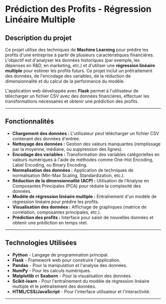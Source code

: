 # Prédiction des Profits - Régression Linéaire Multiple

## Description du projet

Ce projet utilise des techniques de **Machine Learning** pour prédire les profits d'une entreprise à partir de plusieurs caractéristiques financières. L'objectif est d'analyser les données historiques (par exemple, les dépenses en R&D, en marketing, etc.) et d'utiliser une **régression linéaire multiple** pour estimer les profits futurs. Ce projet inclut un prétraitement des données, de l'encodage des variables, de la réduction de dimensionnalité et du calcul de la performance du modèle.

L'application web développée avec **Flask** permet à l'utilisateur de télécharger un fichier CSV avec des données financières, effectuer les transformations nécessaires et obtenir une prédiction des profits.

---

## Fonctionnalités

- **Chargement des données :** L'utilisateur peut télécharger un fichier CSV contenant des données d'entrée.
- **Nettoyage des données :** Gestion des valeurs manquantes (remplissage par la moyenne, médiane, ou suppression des lignes).
- **Encodage des variables :** Transformation des variables catégorielles en valeurs numériques à l'aide de méthodes comme One-Hot Encoding, Label Encoding, ou Binary Encoding.
- **Normalisation des données :** Application de techniques de normalisation (Min-Max Scaling, Standardization, etc.).
- **Réduction de la dimensionnalité (ACP) :** Utilisation de l'Analyse en Composantes Principales (PCA) pour réduire la complexité des données.
- **Modèle de régression linéaire multiple :** Entraînement d'un modèle de régression linéaire pour prédire les profits.
- **Visualisation des données :** Affichage de graphiques (matrice de corrélation, composantes principales, etc.).
- **Prédiction des profits :** Interface pour saisir de nouvelles données et obtenir une prédiction en temps réel.

---

## Technologies Utilisées

- **Python** - Langage de programmation principal.
- **Flask** - Framework web pour construire l'application.
- **Pandas** - Pour la manipulation et l'analyse des données.
- **NumPy** - Pour les calculs numériques.
- **Matplotlib** et **Seaborn** - Pour la visualisation des données.
- **Scikit-learn** - Pour l'entraînement du modèle de régression linéaire multiple et le prétraitement des données.
- **HTML/CSS/JavaScript** - Pour l'interface utilisateur et l'interactivité.

---